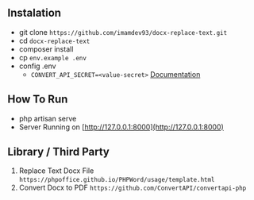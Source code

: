 ## Instalation
- git clone `https://github.com/imamdev93/docx-replace-text.git`
- cd `docx-replace-text`
- composer install
- cp `env.example .env`
- config .env
  - `CONVERT_API_SECRET=<value-secret>` [Documentation](https://www.convertapi.com/doc)

## How To Run
- php artisan serve
- Server Running on [http://127.0.0.1:8000](http://127.0.0.1:8000)

## Library / Third Party
1. Replace Text Docx File `https://phpoffice.github.io/PHPWord/usage/template.html`
2. Convert Docx to PDF `https://github.com/ConvertAPI/convertapi-php`
